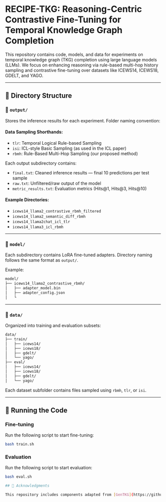 # RECIPE-TKG: Reasoning-Centric Contrastive Fine-Tuning for Temporal Knowledge Graph Completion

This repository contains code, models, and data for experiments on temporal knowledge graph (TKG) completion using large language models (LLMs). We focus on enhancing reasoning via rule-based multi-hop history sampling and contrastive fine-tuning over datasets like ICEWS14, ICEWS18, GDELT, and YAGO.

---

## 🔧 Directory Structure

### 📁 `output/`
Stores the inference results for each experiment. Folder naming convention:


#### Data Sampling Shorthands:
- `tlr`: Temporal Logical Rule-based Sampling  
- `isi`: ICL-style Basic Sampling (as used in the ICL paper)  
- `rbmh`: Rule-Based Multi-Hop Sampling (our proposed method)

Each output subdirectory contains:
- `final.txt`: Cleaned inference results — final 10 predictions per test sample
- `raw.txt`: Unfiltered/raw output of the model
- `metric_results.txt`: Evaluation metrics (Hits@1, Hits@3, Hits@10)

#### Example Directories:
- `icews14_llama2_contrastive_rbmh_filtered`
- `icews14_llama2_semantic_diff_rbmh`
- `icews14_llama2chat_icl_tlr`
- `icews14_llama3_icl_rbmh`

---

### 📁 `model/`
Each subdirectory contains LoRA fine-tuned adapters. Directory naming follows the same format as `output/`.

Example:
```bash
model/
├── icews14_llama2_contrastive_rbmh/
│   ├── adapter_model.bin
│   ├── adapter_config.json
│   └
```

---

### 📁 `data/`
Organized into training and evaluation subsets:
```bash
data/
├── train/
│   ├── icews14/
│   ├── icews18/
│   ├── gdelt/
│   └── yago/
├── eval/
│   ├── icews14/
│   ├── icews18/
│   ├── gdelt/
│   └── yago/
```

Each dataset subfolder contains files sampled using `rbmh`, `tlr`, or `isi`.

---

## 🚀 Running the Code

### Fine-tuning
Run the following script to start fine-tuning:
```bash
bash train.sh
```

### Evaluation
Run the following script to start evaluation:
```bash
bash eval.sh

## 📄 Acknowledgments

This repository includes components adapted from [GenTKG](https://github.com/mayhugotong/GenTKG). We thank the authors for their implementation and cite their work accordingly in our paper. Please refer to their [repository](https://github.com/mayhugotong/GenTKG) for the original code and license.

